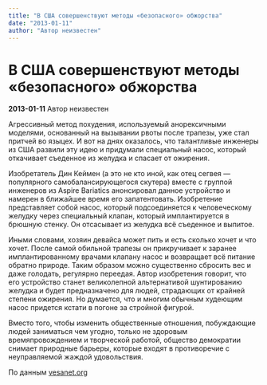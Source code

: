 ```yaml
---
title: "В США совершенствуют методы «безопасного» обжорства"
date: "2013-01-11"
author: "Автор неизвестен"
---
```


# В США совершенствуют методы «безопасного» обжорства

**2013-01-11** Автор неизвестен

Агрессивный метод похудения, используемый анорексичными моделями, основанный на вызывании рвоты после трапезы, уже стал притчей во языцех. И вот на днях оказалось, что талантливые инженеры из США развили эту идею и придумали специальный насос, который откачивает съеденное из желудка и спасает от ожирения.

Изобретатель Дин Кеймен (а это не кто иной, как отец сегвея — популярного самобалансирующегося скутера) вместе с группой инженеров из Aspire Bariatics анонсировал данное устройство и намерен в ближайшее время его запатентовать. Изобретение представляет собой насос, который подсоединяется к человеческому желудку через специальный клапан, который имплантируется в брюшную стенку. Он отсасывает из желудка всё съеденное и выпитое.

Иными словами, хозяин девайса может пить и есть сколько хочет и что хочет. После самой обильной трапезы он прикручивает к заранее имплантированному врачами клапану насос и возвращает всё питание обратно природе. Таким образом можно существенно сбросить вес и даже голодать, регулярно переедая. Автор изобретения говорит, что его устройство станет великолепной альтернативой шунтированию желудка и будет предназначено для людей, страдающих от крайней степени ожирения. Но думается, что и многим обычным худеющим насос придется кстати в погоне за стройной фигурой.

Вместо того, чтобы изменить общественные отношения, побуждающие людей заниматься чем угодно, только не здоровым времяпровождением и творческой работой, общество демократии снимает природные барьеры, которые входят в противоречие с неуправляемой жаждой удовольствия.

По данным [vesanet.org](http://vesanet.org/669-izobreten-nasos-otkachivayuschiy-sedennoe-iz-zheludka.html)
